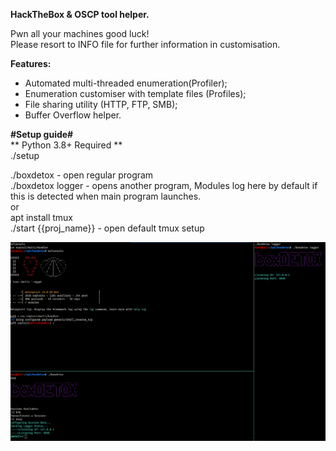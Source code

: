 **HackTheBox & OSCP tool helper.** <br/>

Pwn all your machines good luck! </br>
Please resort to INFO file for further information in customisation. <br/>

**Features:** <br/>
- Automated multi-threaded enumeration(Profiler); <br/>
- Enumeration customiser with template files (Profiles); <br/>
- File sharing utility (HTTP, FTP, SMB); <br/>
- Buffer Overflow helper. <br/>

**#Setup guide#** <br/>
** Python 3.8+ Required ** <br/>
./setup <br/>

./boxdetox - open regular program <br/>
./boxdetox logger - opens another program, Modules log here by default if this is detected when main program launches.<br/>
or <br/>
apt install tmux <br/>
./start {{proj_name}} - open default tmux setup <br/>


![Alt text](./example.png?raw=true "Showcase Menu")
